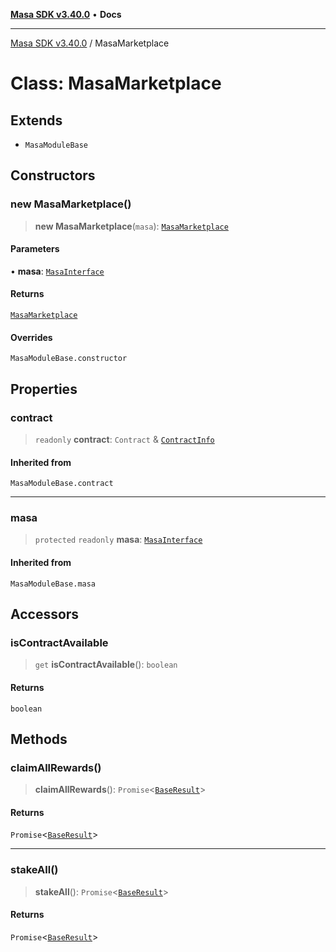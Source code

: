 [**Masa SDK v3.40.0**](../README.md) • **Docs**

***

[Masa SDK v3.40.0](../globals.md) / MasaMarketplace

# Class: MasaMarketplace

## Extends

- `MasaModuleBase`

## Constructors

### new MasaMarketplace()

> **new MasaMarketplace**(`masa`): [`MasaMarketplace`](MasaMarketplace.md)

#### Parameters

• **masa**: [`MasaInterface`](../interfaces/MasaInterface.md)

#### Returns

[`MasaMarketplace`](MasaMarketplace.md)

#### Overrides

`MasaModuleBase.constructor`

## Properties

### contract

> `readonly` **contract**: `Contract` & [`ContractInfo`](../interfaces/ContractInfo.md)

#### Inherited from

`MasaModuleBase.contract`

***

### masa

> `protected` `readonly` **masa**: [`MasaInterface`](../interfaces/MasaInterface.md)

#### Inherited from

`MasaModuleBase.masa`

## Accessors

### isContractAvailable

> `get` **isContractAvailable**(): `boolean`

#### Returns

`boolean`

## Methods

### claimAllRewards()

> **claimAllRewards**(): `Promise`\<[`BaseResult`](../interfaces/BaseResult.md)\>

#### Returns

`Promise`\<[`BaseResult`](../interfaces/BaseResult.md)\>

***

### stakeAll()

> **stakeAll**(): `Promise`\<[`BaseResult`](../interfaces/BaseResult.md)\>

#### Returns

`Promise`\<[`BaseResult`](../interfaces/BaseResult.md)\>
